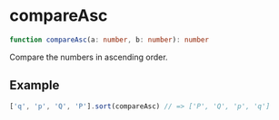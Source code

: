 # compareAsc

```ts
function compareAsc(a: number, b: number): number
```

Compare the numbers in ascending order.

## Example

```ts
['q', 'p', 'Q', 'P'].sort(compareAsc) // => ['P', 'Q', 'p', 'q']
```
